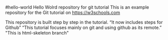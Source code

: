 #hello-world
Hello Wolrd repository for git tutorial
This is an example repository for the Git tutorial on
https://w3schools.com

This repository is built step by step in the tutorial.
“It now includes steps for Github”
“This tutorial focuses mainly on git and using github as its remote.”
"This is html-skeleton branch"
